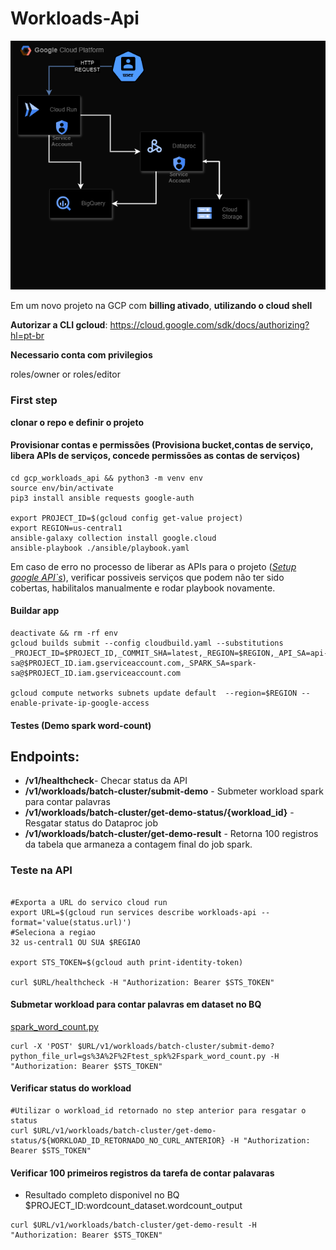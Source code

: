 
# Workloads-Api
![alt text](demo_api.png)


Em um novo projeto na GCP com **billing ativado**, **utilizando o cloud shell**

**Autorizar a CLI gcloud**: https://cloud.google.com/sdk/docs/authorizing?hl=pt-br

**Necessario conta com privilegios**

  roles/owner or 
  roles/editor

### First step
**clonar o repo e definir o projeto**
#### Provisionar contas e permissões (Provisiona bucket,contas de serviço, libera APIs de serviços, concede permissões as contas de serviços)
```shell
cd gcp_workloads_api && python3 -m venv env 
source env/bin/activate
pip3 install ansible requests google-auth

export PROJECT_ID=$(gcloud config get-value project)
export REGION=us-central1
ansible-galaxy collection install google.cloud
ansible-playbook ./ansible/playbook.yaml
```
Em caso de erro no processo de liberar as APIs para o projeto ([*Setup google API`s*](https://github.com/vargacypher/gcp_workloads_api/blob/master/ansible/enable_apis.sh)), verificar possiveis serviços que podem não ter sido cobertas, habilitalos manualmente e rodar playbook novamente.


#### Buildar app
```shell
deactivate && rm -rf env
gcloud builds submit --config cloudbuild.yaml --substitutions _PROJECT_ID=$PROJECT_ID,_COMMIT_SHA=latest,_REGION=$REGION,_API_SA=api-sa@$PROJECT_ID.iam.gserviceaccount.com,_SPARK_SA=spark-sa@$PROJECT_ID.iam.gserviceaccount.com

gcloud compute networks subnets update default  --region=$REGION --enable-private-ip-google-access

```


#### Testes (Demo spark word-count)

## Endpoints:
- **/v1/healthcheck**- Checar status da API
- **/v1/workloads/batch-cluster/submit-demo**  - Submeter workload spark para contar palavras
- **/v1/workloads/batch-cluster/get-demo-status/{workload_id}** - Resgatar status do Dataproc job
- **/v1/workloads/batch-cluster/get-demo-result**  - Retorna 100 registros da tabela que armaneza a contagem final do job spark.

### Teste na API

```shell

#Exporta a URL do servico cloud run
export URL=$(gcloud run services describe workloads-api --format='value(status.url)')
#Seleciona a regiao
32 us-central1 OU SUA $REGIAO

export STS_TOKEN=$(gcloud auth print-identity-token)

curl $URL/healthcheck -H "Authorization: Bearer $STS_TOKEN"
```

#### Submetar workload para contar palavras em dataset no BQ

[spark_word_count.py](https://github.com/vargacypher/gcp_workloads_api/blob/master/ansible/spark_word_count.py)

```shell
curl -X 'POST' $URL/v1/workloads/batch-cluster/submit-demo?python_file_url=gs%3A%2F%2Ftest_spk%2Fspark_word_count.py -H "Authorization: Bearer $STS_TOKEN"
```

#### Verificar status do workload

```shell
#Utilizar o workload_id retornado no step anterior para resgatar o status
curl $URL/v1/workloads/batch-cluster/get-demo-status/${WORKLOAD_ID_RETORNADO_NO_CURL_ANTERIOR} -H "Authorization: Bearer $STS_TOKEN"  
```

#### Verificar 100 primeiros registros da tarefa de contar palavaras

- Resultado completo disponivel no BQ $PROJECT_ID:wordcount_dataset.wordcount_output

```shell
curl $URL/v1/workloads/batch-cluster/get-demo-result -H "Authorization: Bearer $STS_TOKEN"
```

